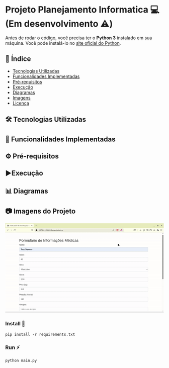# Projeto Planejamento Informatica 💻 (Em desenvolvimento ⚠️)

Antes de rodar o código, você precisa ter o **Python 3** instalado em sua máquina. Você pode instalá-lo no [site oficial do Python](https://www.python.org/downloads/).

## 📌 Índice

- [Tecnologias Utilizadas](#tecnologias-utilizadas)
- [Funcionalidades Implementadas](#funcionalidades-implementadas)
- [Pré-requisitos](#pre-requisitos)
- [Execução](#execução)
- [Diagramas](#diagramas)
- [Imagens](#imagens-projeto)
- [Licença](#-licença)


## <a id="tecnologias-utilizadas"></a> 🛠️ Tecnologias Utilizadas

## <a id="funcionalidades-implementadas"></a> 🎯 Funcionalidades Implementadas

## <a id="pre-requisitos"></a> ⚙️ Pré-requisitos

## <a id="execução"></a> ▶️Execução

## <a id="diagramas"></a> 📊 Diagramas

## <a id="imagens-projeto"></a> 📷 Imagens do Projeto

![Gif](./meu-gif.gif)




### Install 🔧
```
pip install -r requirements.txt
```

### Run ⚡


```
python main.py
```
